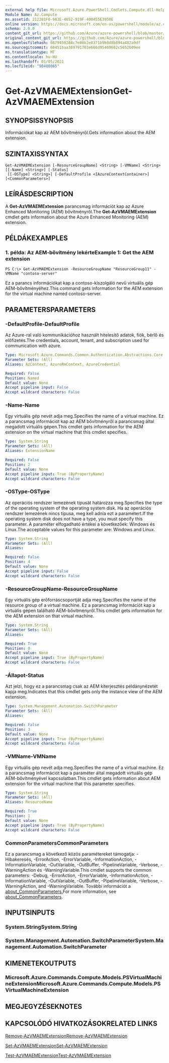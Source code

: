 ```yaml
---
external help file: Microsoft.Azure.PowerShell.Cmdlets.Compute.dll-Help.xml
Module Name: Az.Compute
ms.assetid: 212281F0-9A3E-4652-919F-400455E3950E
online version: https://docs.microsoft.com/en-us/powershell/module/az.compute/get-azvmaemextension
schema: 2.0.0
content_git_url: https://github.com/Azure/azure-powershell/blob/master/src/Compute/Compute/help/Get-AzVMAEMExtension.md
original_content_git_url: https://github.com/Azure/azure-powershell/blob/master/src/Compute/Compute/help/Get-AzVMAEMExtension.md
ms.openlocfilehash: 0879458284c7e08b2e8371b9b8d8b894a482a9df
ms.sourcegitcommit: 68451baa389791703e666d95469602c5652609ee
ms.translationtype: MT
ms.contentlocale: hu-HU
ms.lasthandoff: 01/05/2021
ms.locfileid: "98480865"
---
```

# <span data-ttu-id="7ab9f-101">Get-AzVMAEMExtension</span><span class="sxs-lookup"><span data-stu-id="7ab9f-101">Get-AzVMAEMExtension</span></span>

## <span data-ttu-id="7ab9f-102">SYNOPSIS</span><span class="sxs-lookup"><span data-stu-id="7ab9f-102">SYNOPSIS</span></span>
<span data-ttu-id="7ab9f-103">Információkat kap az AEM bővítményről.</span><span class="sxs-lookup"><span data-stu-id="7ab9f-103">Gets information about the AEM extension.</span></span>

## <span data-ttu-id="7ab9f-104">SZINTAXIS</span><span class="sxs-lookup"><span data-stu-id="7ab9f-104">SYNTAX</span></span>

```
Get-AzVMAEMExtension [-ResourceGroupName] <String> [-VMName] <String> [[-Name] <String>] [-Status]
 [[-OSType] <String>] [-DefaultProfile <IAzureContextContainer>] [<CommonParameters>]
```

## <span data-ttu-id="7ab9f-105">LEÍRÁS</span><span class="sxs-lookup"><span data-stu-id="7ab9f-105">DESCRIPTION</span></span>
<span data-ttu-id="7ab9f-106">A **Get-AzVMAEMExtension** parancsmag információt kap az Azure Enhanced Monitoring (AEM) bővítményről.</span><span class="sxs-lookup"><span data-stu-id="7ab9f-106">The **Get-AzVMAEMExtension** cmdlet gets information about the Azure Enhanced Monitoring (AEM) extension.</span></span>

## <span data-ttu-id="7ab9f-107">PÉLDÁK</span><span class="sxs-lookup"><span data-stu-id="7ab9f-107">EXAMPLES</span></span>

### <span data-ttu-id="7ab9f-108">1. példa: Az AEM-bővítmény lekérte</span><span class="sxs-lookup"><span data-stu-id="7ab9f-108">Example 1: Get the AEM extension</span></span>
```
PS C:\> Get-AzVMAEMExtension -ResourceGroupName "ResourceGroup11" -VMName "contoso-server"
```

<span data-ttu-id="7ab9f-109">Ez a parancs információkat kap a contoso-kiszolgáló nevű virtuális gép AEM-bővítményéhez.</span><span class="sxs-lookup"><span data-stu-id="7ab9f-109">This command gets information for the AEM extension for the virtual machine named contoso-server.</span></span>

## <span data-ttu-id="7ab9f-110">PARAMETERS</span><span class="sxs-lookup"><span data-stu-id="7ab9f-110">PARAMETERS</span></span>

### <span data-ttu-id="7ab9f-111">-DefaultProfile</span><span class="sxs-lookup"><span data-stu-id="7ab9f-111">-DefaultProfile</span></span>
<span data-ttu-id="7ab9f-112">Az Azure-ral való kommunikációhoz használt hitelesítő adatok, fiók, bérlő és előfizetés.</span><span class="sxs-lookup"><span data-stu-id="7ab9f-112">The credentials, account, tenant, and subscription used for communication with azure.</span></span>

```yaml
Type: Microsoft.Azure.Commands.Common.Authentication.Abstractions.Core.IAzureContextContainer
Parameter Sets: (All)
Aliases: AzContext, AzureRmContext, AzureCredential

Required: False
Position: Named
Default value: None
Accept pipeline input: False
Accept wildcard characters: False
```

### <span data-ttu-id="7ab9f-113">-Name</span><span class="sxs-lookup"><span data-stu-id="7ab9f-113">-Name</span></span>
<span data-ttu-id="7ab9f-114">Egy virtuális gép nevét adja meg.</span><span class="sxs-lookup"><span data-stu-id="7ab9f-114">Specifies the name of a virtual machine.</span></span>
<span data-ttu-id="7ab9f-115">Ez a parancsmag információt kap az AEM bővítményről a parancsmag által megadott virtuális gépen.</span><span class="sxs-lookup"><span data-stu-id="7ab9f-115">This cmdlet gets information for the AEM extension on the virtual machine that this cmdlet specifies.</span></span>

```yaml
Type: System.String
Parameter Sets: (All)
Aliases: ExtensionName

Required: False
Position: 2
Default value: None
Accept pipeline input: True (ByPropertyName)
Accept wildcard characters: False
```

### <span data-ttu-id="7ab9f-116">-OSType</span><span class="sxs-lookup"><span data-stu-id="7ab9f-116">-OSType</span></span>
<span data-ttu-id="7ab9f-117">Az operációs rendszer lemezének típusát határozza meg.</span><span class="sxs-lookup"><span data-stu-id="7ab9f-117">Specifies the type of the operating system of the operating system disk.</span></span>
<span data-ttu-id="7ab9f-118">Ha az operációs rendszer lemezének nincs típusa, meg kell adnia ezt a paramétert.</span><span class="sxs-lookup"><span data-stu-id="7ab9f-118">If the operating system disk does not have a type, you must specify this parameter.</span></span>
<span data-ttu-id="7ab9f-119">A paraméter elfogadható értékei a következőek: Windows és Linux.</span><span class="sxs-lookup"><span data-stu-id="7ab9f-119">The acceptable values for this parameter are: Windows and Linux.</span></span>

```yaml
Type: System.String
Parameter Sets: (All)
Aliases:

Required: False
Position: 4
Default value: None
Accept pipeline input: False
Accept wildcard characters: False
```

### <span data-ttu-id="7ab9f-120">-ResourceGroupName</span><span class="sxs-lookup"><span data-stu-id="7ab9f-120">-ResourceGroupName</span></span>
<span data-ttu-id="7ab9f-121">Egy virtuális gép erőforráscsoportját adja meg.</span><span class="sxs-lookup"><span data-stu-id="7ab9f-121">Specifies the name of the resource group of a virtual machine.</span></span>
<span data-ttu-id="7ab9f-122">Ez a parancsmag információt kap a virtuális gépen található AEM-bővítményről.</span><span class="sxs-lookup"><span data-stu-id="7ab9f-122">This cmdlet gets information for the AEM extension on that virtual machine.</span></span>

```yaml
Type: System.String
Parameter Sets: (All)
Aliases:

Required: True
Position: 0
Default value: None
Accept pipeline input: True (ByPropertyName)
Accept wildcard characters: False
```

### <span data-ttu-id="7ab9f-123">-Állapot</span><span class="sxs-lookup"><span data-stu-id="7ab9f-123">-Status</span></span>
<span data-ttu-id="7ab9f-124">Azt jelzi, hogy ez a parancsmag csak az AEM kiterjesztés példánynézetét kapja meg.</span><span class="sxs-lookup"><span data-stu-id="7ab9f-124">Indicates that this cmdlet gets only the instance view of the AEM extension.</span></span>

```yaml
Type: System.Management.Automation.SwitchParameter
Parameter Sets: (All)
Aliases:

Required: False
Position: 3
Default value: None
Accept pipeline input: True (ByPropertyName)
Accept wildcard characters: False
```

### <span data-ttu-id="7ab9f-125">-VMName</span><span class="sxs-lookup"><span data-stu-id="7ab9f-125">-VMName</span></span>
<span data-ttu-id="7ab9f-126">Egy virtuális gép nevét adja meg.</span><span class="sxs-lookup"><span data-stu-id="7ab9f-126">Specifies the name of a virtual machine.</span></span>
<span data-ttu-id="7ab9f-127">Ez a parancsmag információt kap a paraméter által megadott virtuális gép AEM-bővítményével kapcsolatban.</span><span class="sxs-lookup"><span data-stu-id="7ab9f-127">This cmdlet gets information about AEM extension for the virtual machine that this parameter specifies.</span></span>

```yaml
Type: System.String
Parameter Sets: (All)
Aliases: ResourceName

Required: True
Position: 1
Default value: None
Accept pipeline input: True (ByPropertyName)
Accept wildcard characters: False
```

### <span data-ttu-id="7ab9f-128">CommonParameters</span><span class="sxs-lookup"><span data-stu-id="7ab9f-128">CommonParameters</span></span>
<span data-ttu-id="7ab9f-129">Ez a parancsmag a következő közös paramétereket támogatja: -Hibakeresés, -ErrorAction, -ErrorVariable, -InformationAction, -InformationVariable, -OutVariable, -OutBuffer, -PipelineVariable, -Verbose, -WarningAction és -WarningVariable.</span><span class="sxs-lookup"><span data-stu-id="7ab9f-129">This cmdlet supports the common parameters: -Debug, -ErrorAction, -ErrorVariable, -InformationAction, -InformationVariable, -OutVariable, -OutBuffer, -PipelineVariable, -Verbose, -WarningAction, and -WarningVariable.</span></span> <span data-ttu-id="7ab9f-130">További információt a [about_CommonParameters.](http://go.microsoft.com/fwlink/?LinkID=113216)</span><span class="sxs-lookup"><span data-stu-id="7ab9f-130">For more information, see [about_CommonParameters](http://go.microsoft.com/fwlink/?LinkID=113216).</span></span>

## <span data-ttu-id="7ab9f-131">INPUTS</span><span class="sxs-lookup"><span data-stu-id="7ab9f-131">INPUTS</span></span>

### <span data-ttu-id="7ab9f-132">System.String</span><span class="sxs-lookup"><span data-stu-id="7ab9f-132">System.String</span></span>

### <span data-ttu-id="7ab9f-133">System.Management.Automation.SwitchParameter</span><span class="sxs-lookup"><span data-stu-id="7ab9f-133">System.Management.Automation.SwitchParameter</span></span>

## <span data-ttu-id="7ab9f-134">KIMENETEK</span><span class="sxs-lookup"><span data-stu-id="7ab9f-134">OUTPUTS</span></span>

### <span data-ttu-id="7ab9f-135">Microsoft.Azure.Commands.Compute.Models.PSVirtualMachineExtension</span><span class="sxs-lookup"><span data-stu-id="7ab9f-135">Microsoft.Azure.Commands.Compute.Models.PSVirtualMachineExtension</span></span>

## <span data-ttu-id="7ab9f-136">MEGJEGYZÉSEK</span><span class="sxs-lookup"><span data-stu-id="7ab9f-136">NOTES</span></span>

## <span data-ttu-id="7ab9f-137">KAPCSOLÓDÓ HIVATKOZÁSOK</span><span class="sxs-lookup"><span data-stu-id="7ab9f-137">RELATED LINKS</span></span>

[<span data-ttu-id="7ab9f-138">Remove-AzVMAEMExtension</span><span class="sxs-lookup"><span data-stu-id="7ab9f-138">Remove-AzVMAEMExtension</span></span>](./Remove-AzVMAEMExtension.md)

[<span data-ttu-id="7ab9f-139">Set-AzVMAEMExtension</span><span class="sxs-lookup"><span data-stu-id="7ab9f-139">Set-AzVMAEMExtension</span></span>](./Set-AzVMAEMExtension.md)

[<span data-ttu-id="7ab9f-140">Test-AzVMAEMExtension</span><span class="sxs-lookup"><span data-stu-id="7ab9f-140">Test-AzVMAEMExtension</span></span>](./Test-AzVMAEMExtension.md)


